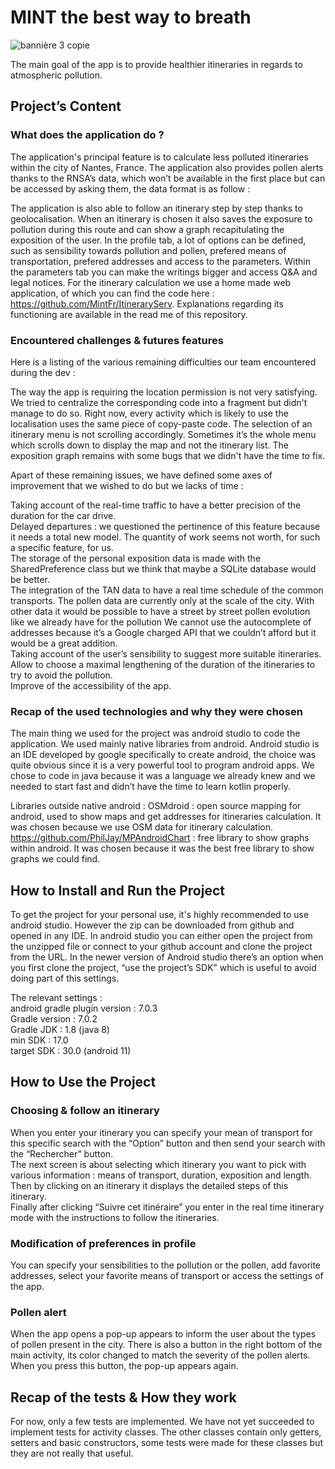 # MINT the best way to breath 

![bannière 3 copie](https://user-images.githubusercontent.com/25695519/158411176-c1b33562-b0ec-468d-9745-b0794b9b3063.jpg)

The main goal of the app is to provide healthier itineraries in regards to atmospheric pollution.

## Project’s Content

### What does the application do ?

The application's principal feature is to calculate less polluted itineraries within the city of Nantes, France. 
The application also provides pollen alerts thanks to the RNSA’s data, which won’t be available in the first place but can be accessed by asking them, the data format is as follow : 


The application is also able to follow an itinerary step by step thanks to geolocalisation.
When an itinerary is chosen it also saves the exposure to pollution during this route and can show a graph recapitulating the exposition of the user.
In the profile tab, a lot of options can be defined, such as sensibility towards pollution and pollen, prefered means of transportation, prefered addresses and access to the parameters. Within the parameters tab you can make the writings bigger and access Q&A and legal notices.
For the itinerary calculation we use a home made web application, of which you can find the code here : https://github.com/MintFr/ItineraryServ. Explanations regarding its functioning are available in the read me of this repository.
	

### Encountered challenges & futures features

Here is a listing of the various remaining difficulties our team encountered during the dev : 

The way the app is requiring the location permission is not very satisfying. We tried to centralize the corresponding code into a fragment but didn't manage to do so. Right now, every activity which is likely to use the localisation uses the same piece of copy-paste code.
The selection of an itinerary menu is not scrolling accordingly. Sometimes it’s the whole menu which scrolls down to display the map and not the itinerary list.
The exposition graph remains with some bugs that we didn't have the time to fix.<br>

Apart of these remaining issues, we have defined some axes of improvement that we wished to do but we lacks of time :

Taking account of the real-time traffic to have a better precision of the duration for the car drive. <br>
Delayed departures : we questioned the pertinence of this feature because it needs a total new model. The quantity of work seems not worth, for such a specific feature, for us.<br>
The storage of the personal exposition data is made with the SharedPreference class but we think that maybe a SQLite database would be better.<br>
The integration of the TAN data to have a real time schedule of the common transports.
The pollen data are currently only at the scale of the city. With other data it would be possible to have a street by street pollen evolution like we already have for the pollution
We cannot use the autocomplete of addresses because it’s a Google charged API that we couldn’t afford but it would be a great addition.<br>
Taking account of the user’s sensibility to suggest more suitable itineraries. <br>
Allow to choose a maximal lengthening of the duration of the itineraries to try to avoid the pollution.<br>
Improve of the accessibility of the app.<br>

### Recap of the used technologies and why they were chosen

The main thing we used for the project was android studio to code the application. We used mainly native libraries from android. Android studio is an IDE developed by google specifically to create android, the choice was quite obvious since it is a very powerful tool to program android apps.
We chose to code in java because it was a language we already knew and we needed to start fast and didn’t have the time to learn kotlin properly.<br>

Libraries outside native android : 
OSMdroid : open source mapping for android, used to show maps and get addresses for itineraries calculation. It was chosen because we use OSM data for itinerary calculation.<br>
https://github.com/PhilJay/MPAndroidChart : free library to show graphs within android. It was chosen because it was the best free library to show graphs we could find.

## How to Install and Run the Project

To get the project for your personal use, it's highly recommended to use android studio. However the zip can be downloaded from github and opened in any IDE. 
In android studio you can either open the project from the unzipped file or connect to your github account and clone the project from the URL.
In the newer version of Android studio there’s an option when you first clone the project, “use the project’s SDK” which is useful to avoid doing part of this settings.  

The relevant settings :<br>
android gradle plugin version : 7.0.3 <br>
Gradle version : 7.0.2<br>
Gradle JDK : 1.8 (java 8)<br>
min SDK : 17.0<br>
target SDK : 30.0 (android 11)<br>

## How to Use the Project

### Choosing & follow an itinerary 

When you enter your itinerary you can specify your mean of transport for this specific search with the “Option” button and then send your search with the “Rechercher” button.<br>
The next screen is about selecting which itinerary you want to pick with various information : means of transport, duration, exposition and length. Then by clicking on an itinerary it displays the detailed steps of this itinerary. <br>
Finally after clicking “Suivre cet itinéraire” you enter in the real time itinerary mode with the instructions to follow the itineraries.

### Modification of preferences in profile 

You can specify your sensibilities to the pollution or the pollen, add favorite addresses, select your favorite means of transport or access the settings of the app.


### Pollen alert

When the app opens a pop-up appears to inform the user about the types of pollen present in the city. There is also a button in the right bottom of the main activity, its color changed to match the severity of the pollen alerts. When you press this button, the pop-up appears again.

## Recap of the tests & How they work 

For now, only a few tests are implemented. We have not yet succeeded to implement tests for activity classes. The other classes contain only getters, setters and basic constructors, some tests were made for these classes but they are not really that useful.



